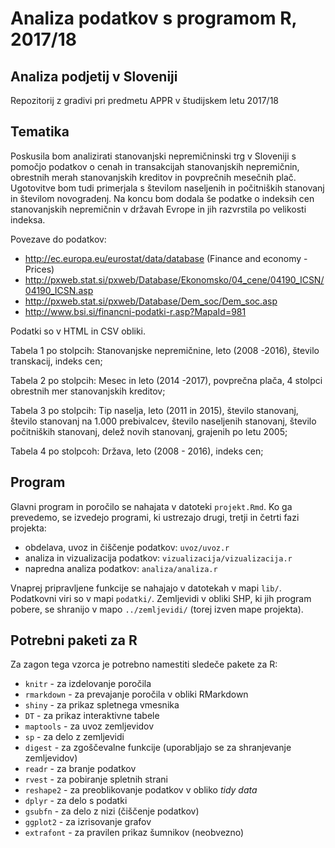 # Analiza podatkov s programom R, 2017/18

## Analiza podjetij v Sloveniji 

Repozitorij z gradivi pri predmetu APPR v študijskem letu 2017/18

## Tematika

Poskusila bom analizirati stanovanjski nepremičninski trg v Sloveniji s pomočjo podatkov o cenah in transakcijah stanovanjskih nepremičnin, obrestnih merah stanovanjskih kreditov in povprečnih mesečnih plač. Ugotovitve bom tudi primerjala s številom naseljenih in počitniških stanovanj in številom novogradenj. Na koncu bom dodala še podatke o indeksih cen stanovanjskih nepremičnin v državah Evrope in jih razvrstila po velikosti indeksa.

Povezave do podatkov:
- http://ec.europa.eu/eurostat/data/database (Finance and economy - Prices)
- http://pxweb.stat.si/pxweb/Database/Ekonomsko/04_cene/04190_ICSN/04190_ICSN.asp
- http://pxweb.stat.si/pxweb/Database/Dem_soc/Dem_soc.asp
- http://www.bsi.si/financni-podatki-r.asp?MapaId=981

Podatki so v HTML in CSV obliki.

Tabela 1 po stolpcih: Stanovanjske nepremičnine, leto (2008 -2016), število transkacij, indeks cen;

Tabela 2  po stolpcih: Mesec in leto (2014 -2017), povprečna plača, 4 stolpci obrestnih mer stanovanjskih kreditov;

Tabela 3 po stolpcih: Tip naselja, leto  (2011 in 2015), število stanovanj, število stanovanj na 1.000 prebivalcev, število naseljenih stanovanj, število počitniških stanovanj, delež novih stanovanj, grajenih po letu 2005;

Tabela 4 po stolpcoh: Država, leto (2008 - 2016), indeks cen; 


## Program

Glavni program in poročilo se nahajata v datoteki `projekt.Rmd`. Ko ga prevedemo,
se izvedejo programi, ki ustrezajo drugi, tretji in četrti fazi projekta:

* obdelava, uvoz in čiščenje podatkov: `uvoz/uvoz.r`
* analiza in vizualizacija podatkov: `vizualizacija/vizualizacija.r`
* napredna analiza podatkov: `analiza/analiza.r`

Vnaprej pripravljene funkcije se nahajajo v datotekah v mapi `lib/`. Podatkovni
viri so v mapi `podatki/`. Zemljevidi v obliki SHP, ki jih program pobere, se
shranijo v mapo `../zemljevidi/` (torej izven mape projekta).

## Potrebni paketi za R

Za zagon tega vzorca je potrebno namestiti sledeče pakete za R:

* `knitr` - za izdelovanje poročila
* `rmarkdown` - za prevajanje poročila v obliki RMarkdown
* `shiny` - za prikaz spletnega vmesnika
* `DT` - za prikaz interaktivne tabele
* `maptools` - za uvoz zemljevidov
* `sp` - za delo z zemljevidi
* `digest` - za zgoščevalne funkcije (uporabljajo se za shranjevanje zemljevidov)
* `readr` - za branje podatkov
* `rvest` - za pobiranje spletnih strani
* `reshape2` - za preoblikovanje podatkov v obliko *tidy data*
* `dplyr` - za delo s podatki
* `gsubfn` - za delo z nizi (čiščenje podatkov)
* `ggplot2` - za izrisovanje grafov
* `extrafont` - za pravilen prikaz šumnikov (neobvezno)
